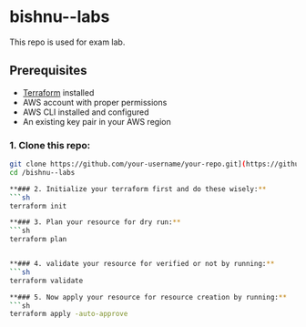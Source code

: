 # bishnu--labs
This repo is used for exam lab.

## Prerequisites

- [Terraform](https://www.terraform.io/downloads.html) installed
- AWS account with proper permissions
- AWS CLI installed and configured
- An existing key pair in your AWS region



### 1. Clone this repo:
```sh
git clone https://github.com/your-username/your-repo.git](https://github.com/engineerbishnu/bishnu--labs.git
cd /bishnu--labs

**### 2. Initialize your terraform first and do these wisely:**
```sh
terraform init

**### 3. Plan your resource for dry run:**
```sh
terraform plan


**### 4. validate your resource for verified or not by running:**
```sh
terraform validate

**### 5. Now apply your resource for resource creation by running:**
```sh
terraform apply -auto-approve
